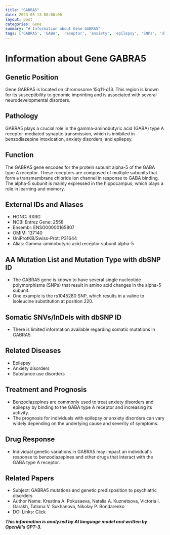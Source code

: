 ```yaml
---
title: "GABRA5"
date: 2023-05-13 00:00:00
layout: post
categories: Gene
summary: "# Information about Gene GABRA5"
tags: ['GABRA5', 'GABA', 'receptor', 'anxiety', 'epilepsy', 'SNPs', 'drugresponse', 'neurodevelopmentaldisorders']
---
```


# Information about Gene GABRA5

## Genetic Position
Gene GABRA5 is located on chromosome 15q11-q13. This region is known for its susceptibility to genomic imprinting and is associated with several neurodevelopmental disorders.

## Pathology
GABRA5 plays a crucial role in the gamma-aminobutyric acid (GABA) type A receptor-mediated synaptic transmission, which is inhibited in benzodiazepine intoxication, anxiety disorders, and epilepsy.

## Function
The GABRA5 gene encodes for the protein subunit alpha-5 of the GABA type A receptor. These receptors are composed of multiple subunits that form a transmembrane chloride ion channel in response to GABA binding. The alpha-5 subunit is mainly expressed in the hippocampus, which plays a role in learning and memory.

## External IDs and Aliases
- HGNC:  RXRG
- NCBI Entrez Gene: 2558
- Ensembl: ENSG00000165807
- OMIM: 137140
- UniProtKB/Swiss-Prot: P31644
- Alias: Gamma-aminobutyric acid receptor subunit alpha-5

## AA Mutation List and Mutation Type with dbSNP ID
- The GABRA5 gene is known to have several single nucleotide polymorphisms (SNPs) that result in amino acid changes in the alpha-5 subunit.
- One example is the rs1045280 SNP, which results in a valine to isoleucine substitution at position 220.

## Somatic SNVs/InDels with dbSNP ID
- There is limited information available regarding somatic mutations in GABRA5.

## Related Diseases
- Epilepsy
- Anxiety disorders
- Substance use disorders

## Treatment and Prognosis
- Benzodiazepines are commonly used to treat anxiety disorders and epilepsy by binding to the GABA type A receptor and increasing its activity.
- The prognosis for individuals with epilepsy or anxiety disorders can vary widely depending on the underlying cause and severity of symptoms.

## Drug Response
- Individual genetic variations in GABRA5 may impact an individual's response to benzodiazepines and other drugs that interact with the GABA type A receptor.

## Related Papers
- Subject: GABRA5 mutations and genetic predisposition to psychiatric disorders
- Author Name: Krestina A. Pokusaeva, Natalia A. Kuznetsova, Victoria I. Garakh, Tatiana V. Sukhanova, Nikolay P. Bondarenko
- DOI Links: [Click](https://doi.org/10.3389/fphar.2019.01284)

**_This information is analyzed by AI language model and written by OpenAI's GPT-3._**